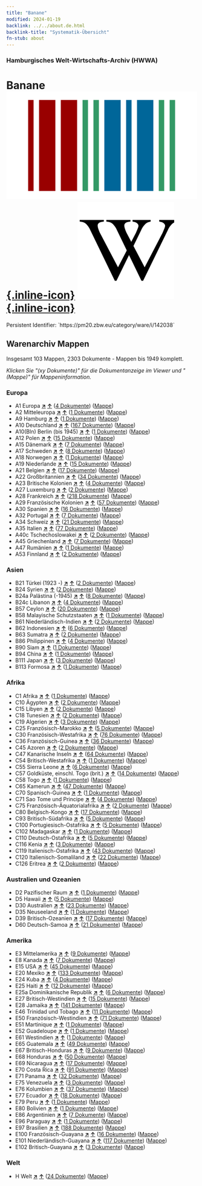 ```yaml
---
title: "Banane"
modified: 2024-01-19
backlink: ../../about.de.html
backlink-title: "Systematik-Übersicht"
fn-stub: about
---
```


### Hamburgisches Welt-Wirtschafts-Archiv (HWWA)

# Banane &#160; [![Wikidata](/images/Wikidata-logo.svg "Wikidata"){.inline-icon}](http://www.wikidata.org/entity/Q503) [![Wikipedia](/images/Wikipedia-W.svg "Wikipedia"){.inline-icon}](https://de.wikipedia.org/wiki/Obstbanane)

<div class="hint">Persistent Identifier: `https://pm20.zbw.eu/category/ware/i/142038`</div>







## Warenarchiv Mappen






Insgesamt 103 Mappen, 2303 Dokumente - Mappen bis 1949 komplett.

_Klicken Sie "(xy Dokumente)" für die Dokumentanzeige im Viewer und "(Mappe)" für Mappeninformation._




### Europa

- A1 Europa [**&nearr;**](../../../geo/i/140892/about.de.html "Europa (alle Mappen)") [**&uarr;**](../../../geo/about.de.html#A1 "Ländersystematik") (<a href="https://pm20.zbw.eu/iiifview/folder/wa/142038,140892" title="über: Banane : Europa" target="_blank">4 Dokumente</a>) ([Mappe](../../../../folder/wa/1420xx/142038/1408xx/140892/about.de.html))
- A2 Mitteleuropa [**&nearr;**](../../../geo/i/140895/about.de.html "Mitteleuropa (alle Mappen)") [**&uarr;**](../../../geo/about.de.html#A2 "Ländersystematik") (<a href="https://pm20.zbw.eu/iiifview/folder/wa/142038,140895" title="über: Banane : Mitteleuropa" target="_blank">1 Dokumente</a>) ([Mappe](../../../../folder/wa/1420xx/142038/1408xx/140895/about.de.html))
- A9 Hamburg [**&nearr;**](../../../geo/i/140905/about.de.html "Hamburg (alle Mappen)") [**&uarr;**](../../../geo/about.de.html#A9 "Ländersystematik") (<a href="https://pm20.zbw.eu/iiifview/folder/wa/142038,140905" title="über: Banane : Hamburg" target="_blank">1 Dokumente</a>) ([Mappe](../../../../folder/wa/1420xx/142038/1409xx/140905/about.de.html))
- A10 Deutschland [**&nearr;**](../../../geo/i/126128/about.de.html "Deutschland (alle Mappen)") [**&uarr;**](../../../geo/about.de.html#A10 "Ländersystematik") (<a href="https://pm20.zbw.eu/iiifview/folder/wa/142038,126128" title="über: Banane : Deutschland" target="_blank">167 Dokumente</a>) ([Mappe](../../../../folder/wa/1420xx/142038/1261xx/126128/about.de.html))
- A10(Bln) Berlin (bis 1945) [**&nearr;**](../../../geo/i/140933/about.de.html "Berlin (bis 1945) (alle Mappen)") [**&uarr;**](../../../geo/about.de.html#A10(Bln) "Ländersystematik") (<a href="https://pm20.zbw.eu/iiifview/folder/wa/142038,140933" title="über: Banane : Berlin (bis 1945)" target="_blank">1 Dokumente</a>) ([Mappe](../../../../folder/wa/1420xx/142038/1409xx/140933/about.de.html))
- A12 Polen [**&nearr;**](../../../geo/i/140962/about.de.html "Polen (alle Mappen)") [**&uarr;**](../../../geo/about.de.html#A12 "Ländersystematik") (<a href="https://pm20.zbw.eu/iiifview/folder/wa/142038,140962" title="über: Banane : Polen" target="_blank">15 Dokumente</a>) ([Mappe](../../../../folder/wa/1420xx/142038/1409xx/140962/about.de.html))
- A15 Dänemark [**&nearr;**](../../../geo/i/141739/about.de.html "Dänemark (alle Mappen)") [**&uarr;**](../../../geo/about.de.html#A15 "Ländersystematik") (<a href="https://pm20.zbw.eu/iiifview/folder/wa/142038,141739" title="über: Banane : Dänemark" target="_blank">7 Dokumente</a>) ([Mappe](../../../../folder/wa/1420xx/142038/1417xx/141739/about.de.html))
- A17 Schweden [**&nearr;**](../../../geo/i/140968/about.de.html "Schweden (alle Mappen)") [**&uarr;**](../../../geo/about.de.html#A17 "Ländersystematik") (<a href="https://pm20.zbw.eu/iiifview/folder/wa/142038,140968" title="über: Banane : Schweden" target="_blank">8 Dokumente</a>) ([Mappe](../../../../folder/wa/1420xx/142038/1409xx/140968/about.de.html))
- A18 Norwegen [**&nearr;**](../../../geo/i/140969/about.de.html "Norwegen (alle Mappen)") [**&uarr;**](../../../geo/about.de.html#A18 "Ländersystematik") (<a href="https://pm20.zbw.eu/iiifview/folder/wa/142038,140969" title="über: Banane : Norwegen" target="_blank">1 Dokumente</a>) ([Mappe](../../../../folder/wa/1420xx/142038/1409xx/140969/about.de.html))
- A19 Niederlande [**&nearr;**](../../../geo/i/140970/about.de.html "Niederlande (alle Mappen)") [**&uarr;**](../../../geo/about.de.html#A19 "Ländersystematik") (<a href="https://pm20.zbw.eu/iiifview/folder/wa/142038,140970" title="über: Banane : Niederlande" target="_blank">15 Dokumente</a>) ([Mappe](../../../../folder/wa/1420xx/142038/1409xx/140970/about.de.html))
- A21 Belgien [**&nearr;**](../../../geo/i/140972/about.de.html "Belgien (alle Mappen)") [**&uarr;**](../../../geo/about.de.html#A21 "Ländersystematik") (<a href="https://pm20.zbw.eu/iiifview/folder/wa/142038,140972" title="über: Banane : Belgien" target="_blank">17 Dokumente</a>) ([Mappe](../../../../folder/wa/1420xx/142038/1409xx/140972/about.de.html))
- A22 Großbritannien [**&nearr;**](../../../geo/i/140974/about.de.html "Großbritannien (alle Mappen)") [**&uarr;**](../../../geo/about.de.html#A22 "Ländersystematik") (<a href="https://pm20.zbw.eu/iiifview/folder/wa/142038,140974" title="über: Banane : Großbritannien" target="_blank">34 Dokumente</a>) ([Mappe](../../../../folder/wa/1420xx/142038/1409xx/140974/about.de.html))
- A23 Britische Kolonien [**&nearr;**](../../../geo/i/140978/about.de.html "Britische Kolonien (alle Mappen)") [**&uarr;**](../../../geo/about.de.html#A23 "Ländersystematik") (<a href="https://pm20.zbw.eu/iiifview/folder/wa/142038,140978" title="über: Banane : Britische Kolonien" target="_blank">4 Dokumente</a>) ([Mappe](../../../../folder/wa/1420xx/142038/1409xx/140978/about.de.html))
- A27 Luxemburg [**&nearr;**](../../../geo/i/140981/about.de.html "Luxemburg (alle Mappen)") [**&uarr;**](../../../geo/about.de.html#A27 "Ländersystematik") (<a href="https://pm20.zbw.eu/iiifview/folder/wa/142038,140981" title="über: Banane : Luxemburg" target="_blank">2 Dokumente</a>) ([Mappe](../../../../folder/wa/1420xx/142038/1409xx/140981/about.de.html))
- A28 Frankreich [**&nearr;**](../../../geo/i/140982/about.de.html "Frankreich (alle Mappen)") [**&uarr;**](../../../geo/about.de.html#A28 "Ländersystematik") (<a href="https://pm20.zbw.eu/iiifview/folder/wa/142038,140982" title="über: Banane : Frankreich" target="_blank">218 Dokumente</a>) ([Mappe](../../../../folder/wa/1420xx/142038/1409xx/140982/about.de.html))
- A29 Französische Kolonien [**&nearr;**](../../../geo/i/140983/about.de.html "Französische Kolonien (alle Mappen)") [**&uarr;**](../../../geo/about.de.html#A29 "Ländersystematik") (<a href="https://pm20.zbw.eu/iiifview/folder/wa/142038,140983" title="über: Banane : Französische Kolonien" target="_blank">57 Dokumente</a>) ([Mappe](../../../../folder/wa/1420xx/142038/1409xx/140983/about.de.html))
- A30 Spanien [**&nearr;**](../../../geo/i/140984/about.de.html "Spanien (alle Mappen)") [**&uarr;**](../../../geo/about.de.html#A30 "Ländersystematik") (<a href="https://pm20.zbw.eu/iiifview/folder/wa/142038,140984" title="über: Banane : Spanien" target="_blank">16 Dokumente</a>) ([Mappe](../../../../folder/wa/1420xx/142038/1409xx/140984/about.de.html))
- A32 Portugal [**&nearr;**](../../../geo/i/140987/about.de.html "Portugal (alle Mappen)") [**&uarr;**](../../../geo/about.de.html#A32 "Ländersystematik") (<a href="https://pm20.zbw.eu/iiifview/folder/wa/142038,140987" title="über: Banane : Portugal" target="_blank">7 Dokumente</a>) ([Mappe](../../../../folder/wa/1420xx/142038/1409xx/140987/about.de.html))
- A34 Schweiz [**&nearr;**](../../../geo/i/141007/about.de.html "Schweiz (alle Mappen)") [**&uarr;**](../../../geo/about.de.html#A34 "Ländersystematik") (<a href="https://pm20.zbw.eu/iiifview/folder/wa/142038,141007" title="über: Banane : Schweiz" target="_blank">21 Dokumente</a>) ([Mappe](../../../../folder/wa/1420xx/142038/1410xx/141007/about.de.html))
- A35 Italien [**&nearr;**](../../../geo/i/141008/about.de.html "Italien (alle Mappen)") [**&uarr;**](../../../geo/about.de.html#A35 "Ländersystematik") (<a href="https://pm20.zbw.eu/iiifview/folder/wa/142038,141008" title="über: Banane : Italien" target="_blank">77 Dokumente</a>) ([Mappe](../../../../folder/wa/1420xx/142038/1410xx/141008/about.de.html))
- A40c Tschechoslowakei [**&nearr;**](../../../geo/i/141022/about.de.html "Tschechoslowakei (alle Mappen)") [**&uarr;**](../../../geo/about.de.html#A40c "Ländersystematik") (<a href="https://pm20.zbw.eu/iiifview/folder/wa/142038,141022" title="über: Banane : Tschechoslowakei" target="_blank">2 Dokumente</a>) ([Mappe](../../../../folder/wa/1420xx/142038/1410xx/141022/about.de.html))
- A45 Griechenland [**&nearr;**](../../../geo/i/141037/about.de.html "Griechenland (alle Mappen)") [**&uarr;**](../../../geo/about.de.html#A45 "Ländersystematik") (<a href="https://pm20.zbw.eu/iiifview/folder/wa/142038,141037" title="über: Banane : Griechenland" target="_blank">7 Dokumente</a>) ([Mappe](../../../../folder/wa/1420xx/142038/1410xx/141037/about.de.html))
- A47 Rumänien [**&nearr;**](../../../geo/i/141040/about.de.html "Rumänien (alle Mappen)") [**&uarr;**](../../../geo/about.de.html#A47 "Ländersystematik") (<a href="https://pm20.zbw.eu/iiifview/folder/wa/142038,141040" title="über: Banane : Rumänien" target="_blank">1 Dokumente</a>) ([Mappe](../../../../folder/wa/1420xx/142038/1410xx/141040/about.de.html))
- A53 Finnland [**&nearr;**](../../../geo/i/141046/about.de.html "Finnland (alle Mappen)") [**&uarr;**](../../../geo/about.de.html#A53 "Ländersystematik") (<a href="https://pm20.zbw.eu/iiifview/folder/wa/142038,141046" title="über: Banane : Finnland" target="_blank">2 Dokumente</a>) ([Mappe](../../../../folder/wa/1420xx/142038/1410xx/141046/about.de.html))

### Asien

- B21 Türkei (1923 -) [**&nearr;**](../../../geo/i/141111/about.de.html "Türkei (1923 -) (alle Mappen)") [**&uarr;**](../../../geo/about.de.html#B21 "Ländersystematik") (<a href="https://pm20.zbw.eu/iiifview/folder/wa/142038,141111" title="über: Banane : Türkei (1923 -)" target="_blank">2 Dokumente</a>) ([Mappe](../../../../folder/wa/1420xx/142038/1411xx/141111/about.de.html))
- B24 Syrien [**&nearr;**](../../../geo/i/141114/about.de.html "Syrien (alle Mappen)") [**&uarr;**](../../../geo/about.de.html#B24 "Ländersystematik") (<a href="https://pm20.zbw.eu/iiifview/folder/wa/142038,141114" title="über: Banane : Syrien" target="_blank">2 Dokumente</a>) ([Mappe](../../../../folder/wa/1420xx/142038/1411xx/141114/about.de.html))
- B24a Palästina (-1945) [**&nearr;**](../../../geo/i/141115/about.de.html "Palästina (-1945) (alle Mappen)") [**&uarr;**](../../../geo/about.de.html#B24a "Ländersystematik") (<a href="https://pm20.zbw.eu/iiifview/folder/wa/142038,141115" title="über: Banane : Palästina (-1945)" target="_blank">8 Dokumente</a>) ([Mappe](../../../../folder/wa/1420xx/142038/1411xx/141115/about.de.html))
- B24c Libanon [**&nearr;**](../../../geo/i/141117/about.de.html "Libanon (alle Mappen)") [**&uarr;**](../../../geo/about.de.html#B24c "Ländersystematik") (<a href="https://pm20.zbw.eu/iiifview/folder/wa/142038,141117" title="über: Banane : Libanon" target="_blank">4 Dokumente</a>) ([Mappe](../../../../folder/wa/1420xx/142038/1411xx/141117/about.de.html))
- B57 Ceylon [**&nearr;**](../../../geo/i/141204/about.de.html "Ceylon (alle Mappen)") [**&uarr;**](../../../geo/about.de.html#B57 "Ländersystematik") (<a href="https://pm20.zbw.eu/iiifview/folder/wa/142038,141204" title="über: Banane : Ceylon" target="_blank">20 Dokumente</a>) ([Mappe](../../../../folder/wa/1420xx/142038/1412xx/141204/about.de.html))
- B58 Malayische Schutzstaaten [**&nearr;**](../../../geo/i/141206/about.de.html "Malayische Schutzstaaten (alle Mappen)") [**&uarr;**](../../../geo/about.de.html#B58 "Ländersystematik") (<a href="https://pm20.zbw.eu/iiifview/folder/wa/142038,141206" title="über: Banane : Malayische Schutzstaaten" target="_blank">1 Dokumente</a>) ([Mappe](../../../../folder/wa/1420xx/142038/1412xx/141206/about.de.html))
- B61 Niederländisch-Indien [**&nearr;**](../../../geo/i/141215/about.de.html "Niederländisch-Indien (alle Mappen)") [**&uarr;**](../../../geo/about.de.html#B61 "Ländersystematik") (<a href="https://pm20.zbw.eu/iiifview/folder/wa/142038,141215" title="über: Banane : Niederländisch-Indien" target="_blank">2 Dokumente</a>) ([Mappe](../../../../folder/wa/1420xx/142038/1412xx/141215/about.de.html))
- B62 Indonesien [**&nearr;**](../../../geo/i/141218/about.de.html "Indonesien (alle Mappen)") [**&uarr;**](../../../geo/about.de.html#B62 "Ländersystematik") (<a href="https://pm20.zbw.eu/iiifview/folder/wa/142038,141218" title="über: Banane : Indonesien" target="_blank">6 Dokumente</a>) ([Mappe](../../../../folder/wa/1420xx/142038/1412xx/141218/about.de.html))
- B63 Sumatra [**&nearr;**](../../../geo/i/141219/about.de.html "Sumatra (alle Mappen)") [**&uarr;**](../../../geo/about.de.html#B63 "Ländersystematik") (<a href="https://pm20.zbw.eu/iiifview/folder/wa/142038,141219" title="über: Banane : Sumatra" target="_blank">2 Dokumente</a>) ([Mappe](../../../../folder/wa/1420xx/142038/1412xx/141219/about.de.html))
- B86 Philippinen [**&nearr;**](../../../geo/i/141240/about.de.html "Philippinen (alle Mappen)") [**&uarr;**](../../../geo/about.de.html#B86 "Ländersystematik") (<a href="https://pm20.zbw.eu/iiifview/folder/wa/142038,141240" title="über: Banane : Philippinen" target="_blank">4 Dokumente</a>) ([Mappe](../../../../folder/wa/1420xx/142038/1412xx/141240/about.de.html))
- B90 Siam [**&nearr;**](../../../geo/i/141242/about.de.html "Siam (alle Mappen)") [**&uarr;**](../../../geo/about.de.html#B90 "Ländersystematik") (<a href="https://pm20.zbw.eu/iiifview/folder/wa/142038,141242" title="über: Banane : Siam" target="_blank">1 Dokumente</a>) ([Mappe](../../../../folder/wa/1420xx/142038/1412xx/141242/about.de.html))
- B94 China [**&nearr;**](../../../geo/i/141253/about.de.html "China (alle Mappen)") [**&uarr;**](../../../geo/about.de.html#B94 "Ländersystematik") (<a href="https://pm20.zbw.eu/iiifview/folder/wa/142038,141253" title="über: Banane : China" target="_blank">1 Dokumente</a>) ([Mappe](../../../../folder/wa/1420xx/142038/1412xx/141253/about.de.html))
- B111 Japan [**&nearr;**](../../../geo/i/141272/about.de.html "Japan (alle Mappen)") [**&uarr;**](../../../geo/about.de.html#B111 "Ländersystematik") (<a href="https://pm20.zbw.eu/iiifview/folder/wa/142038,141272" title="über: Banane : Japan" target="_blank">3 Dokumente</a>) ([Mappe](../../../../folder/wa/1420xx/142038/1412xx/141272/about.de.html))
- B113 Formosa [**&nearr;**](../../../geo/i/141274/about.de.html "Formosa (alle Mappen)") [**&uarr;**](../../../geo/about.de.html#B113 "Ländersystematik") (<a href="https://pm20.zbw.eu/iiifview/folder/wa/142038,141274" title="über: Banane : Formosa" target="_blank">1 Dokumente</a>) ([Mappe](../../../../folder/wa/1420xx/142038/1412xx/141274/about.de.html))

### Afrika

- C1 Afrika [**&nearr;**](../../../geo/i/141309/about.de.html "Afrika (alle Mappen)") [**&uarr;**](../../../geo/about.de.html#C1 "Ländersystematik") (<a href="https://pm20.zbw.eu/iiifview/folder/wa/142038,141309" title="über: Banane : Afrika" target="_blank">1 Dokumente</a>) ([Mappe](../../../../folder/wa/1420xx/142038/1413xx/141309/about.de.html))
- C10 Ägypten [**&nearr;**](../../../geo/i/141336/about.de.html "Ägypten (alle Mappen)") [**&uarr;**](../../../geo/about.de.html#C10 "Ländersystematik") (<a href="https://pm20.zbw.eu/iiifview/folder/wa/142038,141336" title="über: Banane : Ägypten" target="_blank">2 Dokumente</a>) ([Mappe](../../../../folder/wa/1420xx/142038/1413xx/141336/about.de.html))
- C15 Libyen [**&nearr;**](../../../geo/i/141339/about.de.html "Libyen (alle Mappen)") [**&uarr;**](../../../geo/about.de.html#C15 "Ländersystematik") (<a href="https://pm20.zbw.eu/iiifview/folder/wa/142038,141339" title="über: Banane : Libyen" target="_blank">2 Dokumente</a>) ([Mappe](../../../../folder/wa/1420xx/142038/1413xx/141339/about.de.html))
- C18 Tunesien [**&nearr;**](../../../geo/i/141353/about.de.html "Tunesien (alle Mappen)") [**&uarr;**](../../../geo/about.de.html#C18 "Ländersystematik") (<a href="https://pm20.zbw.eu/iiifview/folder/wa/142038,141353" title="über: Banane : Tunesien" target="_blank">2 Dokumente</a>) ([Mappe](../../../../folder/wa/1420xx/142038/1413xx/141353/about.de.html))
- C19 Algerien [**&nearr;**](../../../geo/i/141354/about.de.html "Algerien (alle Mappen)") [**&uarr;**](../../../geo/about.de.html#C19 "Ländersystematik") (<a href="https://pm20.zbw.eu/iiifview/folder/wa/142038,141354" title="über: Banane : Algerien" target="_blank">3 Dokumente</a>) ([Mappe](../../../../folder/wa/1420xx/142038/1413xx/141354/about.de.html))
- C25 Französisch-Marokko [**&nearr;**](../../../geo/i/141358/about.de.html "Französisch-Marokko (alle Mappen)") [**&uarr;**](../../../geo/about.de.html#C25 "Ländersystematik") (<a href="https://pm20.zbw.eu/iiifview/folder/wa/142038,141358" title="über: Banane : Französisch-Marokko" target="_blank">5 Dokumente</a>) ([Mappe](../../../../folder/wa/1420xx/142038/1413xx/141358/about.de.html))
- C30 Französisch-Westafrika [**&nearr;**](../../../geo/i/141361/about.de.html "Französisch-Westafrika (alle Mappen)") [**&uarr;**](../../../geo/about.de.html#C30 "Ländersystematik") (<a href="https://pm20.zbw.eu/iiifview/folder/wa/142038,141361" title="über: Banane : Französisch-Westafrika" target="_blank">76 Dokumente</a>) ([Mappe](../../../../folder/wa/1420xx/142038/1413xx/141361/about.de.html))
- C36 Französisch-Guinea [**&nearr;**](../../../geo/i/141375/about.de.html "Französisch-Guinea (alle Mappen)") [**&uarr;**](../../../geo/about.de.html#C36 "Ländersystematik") (<a href="https://pm20.zbw.eu/iiifview/folder/wa/142038,141375" title="über: Banane : Französisch-Guinea" target="_blank">36 Dokumente</a>) ([Mappe](../../../../folder/wa/1420xx/142038/1413xx/141375/about.de.html))
- C45 Azoren [**&nearr;**](../../../geo/i/141392/about.de.html "Azoren (alle Mappen)") [**&uarr;**](../../../geo/about.de.html#C45 "Ländersystematik") (<a href="https://pm20.zbw.eu/iiifview/folder/wa/142038,141392" title="über: Banane : Azoren" target="_blank">2 Dokumente</a>) ([Mappe](../../../../folder/wa/1420xx/142038/1413xx/141392/about.de.html))
- C47 Kanarische Inseln [**&nearr;**](../../../geo/i/141395/about.de.html "Kanarische Inseln (alle Mappen)") [**&uarr;**](../../../geo/about.de.html#C47 "Ländersystematik") (<a href="https://pm20.zbw.eu/iiifview/folder/wa/142038,141395" title="über: Banane : Kanarische Inseln" target="_blank">64 Dokumente</a>) ([Mappe](../../../../folder/wa/1420xx/142038/1413xx/141395/about.de.html))
- C54 Britisch-Westafrika [**&nearr;**](../../../geo/i/141402/about.de.html "Britisch-Westafrika (alle Mappen)") [**&uarr;**](../../../geo/about.de.html#C54 "Ländersystematik") (<a href="https://pm20.zbw.eu/iiifview/folder/wa/142038,141402" title="über: Banane : Britisch-Westafrika" target="_blank">1 Dokumente</a>) ([Mappe](../../../../folder/wa/1420xx/142038/1414xx/141402/about.de.html))
- C55 Sierra Leone [**&nearr;**](../../../geo/i/141404/about.de.html "Sierra Leone (alle Mappen)") [**&uarr;**](../../../geo/about.de.html#C55 "Ländersystematik") (<a href="https://pm20.zbw.eu/iiifview/folder/wa/142038,141404" title="über: Banane : Sierra Leone" target="_blank">6 Dokumente</a>) ([Mappe](../../../../folder/wa/1420xx/142038/1414xx/141404/about.de.html))
- C57 Goldküste, einschl. Togo (brit.) [**&nearr;**](../../../geo/i/141406/about.de.html "Goldküste, einschl. Togo (brit.) (alle Mappen)") [**&uarr;**](../../../geo/about.de.html#C57 "Ländersystematik") (<a href="https://pm20.zbw.eu/iiifview/folder/wa/142038,141406" title="über: Banane : Goldküste, einschl. Togo (brit.)" target="_blank">14 Dokumente</a>) ([Mappe](../../../../folder/wa/1420xx/142038/1414xx/141406/about.de.html))
- C58 Togo [**&nearr;**](../../../geo/i/141408/about.de.html "Togo (alle Mappen)") [**&uarr;**](../../../geo/about.de.html#C58 "Ländersystematik") (<a href="https://pm20.zbw.eu/iiifview/folder/wa/142038,141408" title="über: Banane : Togo" target="_blank">1 Dokumente</a>) ([Mappe](../../../../folder/wa/1420xx/142038/1414xx/141408/about.de.html))
- C65 Kamerun [**&nearr;**](../../../geo/i/141410/about.de.html "Kamerun (alle Mappen)") [**&uarr;**](../../../geo/about.de.html#C65 "Ländersystematik") (<a href="https://pm20.zbw.eu/iiifview/folder/wa/142038,141410" title="über: Banane : Kamerun" target="_blank">47 Dokumente</a>) ([Mappe](../../../../folder/wa/1420xx/142038/1414xx/141410/about.de.html))
- C70 Spanisch-Guinea [**&nearr;**](../../../geo/i/141412/about.de.html "Spanisch-Guinea (alle Mappen)") [**&uarr;**](../../../geo/about.de.html#C70 "Ländersystematik") (<a href="https://pm20.zbw.eu/iiifview/folder/wa/142038,141412" title="über: Banane : Spanisch-Guinea" target="_blank">1 Dokumente</a>) ([Mappe](../../../../folder/wa/1420xx/142038/1414xx/141412/about.de.html))
- C71 Sao Tome und Principe [**&nearr;**](../../../geo/i/141413/about.de.html "Sao Tome und Principe (alle Mappen)") [**&uarr;**](../../../geo/about.de.html#C71 "Ländersystematik") (<a href="https://pm20.zbw.eu/iiifview/folder/wa/142038,141413" title="über: Banane : Sao Tome und Principe" target="_blank">4 Dokumente</a>) ([Mappe](../../../../folder/wa/1420xx/142038/1414xx/141413/about.de.html))
- C75 Französisch-Äquatorialafrika [**&nearr;**](../../../geo/i/141415/about.de.html "Französisch-Äquatorialafrika (alle Mappen)") [**&uarr;**](../../../geo/about.de.html#C75 "Ländersystematik") (<a href="https://pm20.zbw.eu/iiifview/folder/wa/142038,141415" title="über: Banane : Französisch-Äquatorialafrika" target="_blank">2 Dokumente</a>) ([Mappe](../../../../folder/wa/1420xx/142038/1414xx/141415/about.de.html))
- C80 Belgisch-Kongo [**&nearr;**](../../../geo/i/141444/about.de.html "Belgisch-Kongo (alle Mappen)") [**&uarr;**](../../../geo/about.de.html#C80 "Ländersystematik") (<a href="https://pm20.zbw.eu/iiifview/folder/wa/142038,141444" title="über: Banane : Belgisch-Kongo" target="_blank">17 Dokumente</a>) ([Mappe](../../../../folder/wa/1420xx/142038/1414xx/141444/about.de.html))
- C93 Britisch-Südafrika [**&nearr;**](../../../geo/i/141454/about.de.html "Britisch-Südafrika (alle Mappen)") [**&uarr;**](../../../geo/about.de.html#C93 "Ländersystematik") (<a href="https://pm20.zbw.eu/iiifview/folder/wa/142038,141454" title="über: Banane : Britisch-Südafrika" target="_blank">5 Dokumente</a>) ([Mappe](../../../../folder/wa/1420xx/142038/1414xx/141454/about.de.html))
- C100 Portugiesisch-Ostafrika [**&nearr;**](../../../geo/i/141463/about.de.html "Portugiesisch-Ostafrika (alle Mappen)") [**&uarr;**](../../../geo/about.de.html#C100 "Ländersystematik") (<a href="https://pm20.zbw.eu/iiifview/folder/wa/142038,141463" title="über: Banane : Portugiesisch-Ostafrika" target="_blank">5 Dokumente</a>) ([Mappe](../../../../folder/wa/1420xx/142038/1414xx/141463/about.de.html))
- C102 Madagaskar [**&nearr;**](../../../geo/i/141464/about.de.html "Madagaskar (alle Mappen)") [**&uarr;**](../../../geo/about.de.html#C102 "Ländersystematik") (<a href="https://pm20.zbw.eu/iiifview/folder/wa/142038,141464" title="über: Banane : Madagaskar" target="_blank">1 Dokumente</a>) ([Mappe](../../../../folder/wa/1420xx/142038/1414xx/141464/about.de.html))
- C110 Deutsch-Ostafrika [**&nearr;**](../../../geo/i/141471/about.de.html "Deutsch-Ostafrika (alle Mappen)") [**&uarr;**](../../../geo/about.de.html#C110 "Ländersystematik") (<a href="https://pm20.zbw.eu/iiifview/folder/wa/142038,141471" title="über: Banane : Deutsch-Ostafrika" target="_blank">5 Dokumente</a>) ([Mappe](../../../../folder/wa/1420xx/142038/1414xx/141471/about.de.html))
- C116 Kenia [**&nearr;**](../../../geo/i/141475/about.de.html "Kenia (alle Mappen)") [**&uarr;**](../../../geo/about.de.html#C116 "Ländersystematik") (<a href="https://pm20.zbw.eu/iiifview/folder/wa/142038,141475" title="über: Banane : Kenia" target="_blank">3 Dokumente</a>) ([Mappe](../../../../folder/wa/1420xx/142038/1414xx/141475/about.de.html))
- C119 Italienisch-Ostafrika [**&nearr;**](../../../geo/i/141477/about.de.html "Italienisch-Ostafrika (alle Mappen)") [**&uarr;**](../../../geo/about.de.html#C119 "Ländersystematik") (<a href="https://pm20.zbw.eu/iiifview/folder/wa/142038,141477" title="über: Banane : Italienisch-Ostafrika" target="_blank">43 Dokumente</a>) ([Mappe](../../../../folder/wa/1420xx/142038/1414xx/141477/about.de.html))
- C120 Italienisch-Somaliland [**&nearr;**](../../../geo/i/141478/about.de.html "Italienisch-Somaliland (alle Mappen)") [**&uarr;**](../../../geo/about.de.html#C120 "Ländersystematik") (<a href="https://pm20.zbw.eu/iiifview/folder/wa/142038,141478" title="über: Banane : Italienisch-Somaliland" target="_blank">22 Dokumente</a>) ([Mappe](../../../../folder/wa/1420xx/142038/1414xx/141478/about.de.html))
- C126 Eritrea [**&nearr;**](../../../geo/i/141483/about.de.html "Eritrea (alle Mappen)") [**&uarr;**](../../../geo/about.de.html#C126 "Ländersystematik") (<a href="https://pm20.zbw.eu/iiifview/folder/wa/142038,141483" title="über: Banane : Eritrea" target="_blank">2 Dokumente</a>) ([Mappe](../../../../folder/wa/1420xx/142038/1414xx/141483/about.de.html))

### Australien und Ozeanien

- D2 Pazifischer Raum [**&nearr;**](../../../geo/i/141593/about.de.html "Pazifischer Raum (alle Mappen)") [**&uarr;**](../../../geo/about.de.html#D2 "Ländersystematik") (<a href="https://pm20.zbw.eu/iiifview/folder/wa/142038,141593" title="über: Banane : Pazifischer Raum" target="_blank">1 Dokumente</a>) ([Mappe](../../../../folder/wa/1420xx/142038/1415xx/141593/about.de.html))
- D5 Hawaii [**&nearr;**](../../../geo/i/141595/about.de.html "Hawaii (alle Mappen)") [**&uarr;**](../../../geo/about.de.html#D5 "Ländersystematik") (<a href="https://pm20.zbw.eu/iiifview/folder/wa/142038,141595" title="über: Banane : Hawaii" target="_blank">5 Dokumente</a>) ([Mappe](../../../../folder/wa/1420xx/142038/1415xx/141595/about.de.html))
- D30 Australien [**&nearr;**](../../../geo/i/141621/about.de.html "Australien (alle Mappen)") [**&uarr;**](../../../geo/about.de.html#D30 "Ländersystematik") (<a href="https://pm20.zbw.eu/iiifview/folder/wa/142038,141621" title="über: Banane : Australien" target="_blank">23 Dokumente</a>) ([Mappe](../../../../folder/wa/1420xx/142038/1416xx/141621/about.de.html))
- D35 Neuseeland [**&nearr;**](../../../geo/i/141623/about.de.html "Neuseeland (alle Mappen)") [**&uarr;**](../../../geo/about.de.html#D35 "Ländersystematik") (<a href="https://pm20.zbw.eu/iiifview/folder/wa/142038,141623" title="über: Banane : Neuseeland" target="_blank">1 Dokumente</a>) ([Mappe](../../../../folder/wa/1420xx/142038/1416xx/141623/about.de.html))
- D39 Britisch-Ozeanien [**&nearr;**](../../../geo/i/141625/about.de.html "Britisch-Ozeanien (alle Mappen)") [**&uarr;**](../../../geo/about.de.html#D39 "Ländersystematik") (<a href="https://pm20.zbw.eu/iiifview/folder/wa/142038,141625" title="über: Banane : Britisch-Ozeanien" target="_blank">17 Dokumente</a>) ([Mappe](../../../../folder/wa/1420xx/142038/1416xx/141625/about.de.html))
- D60 Deutsch-Samoa [**&nearr;**](../../../geo/i/141634/about.de.html "Deutsch-Samoa (alle Mappen)") [**&uarr;**](../../../geo/about.de.html#D60 "Ländersystematik") (<a href="https://pm20.zbw.eu/iiifview/folder/wa/142038,141634" title="über: Banane : Deutsch-Samoa" target="_blank">21 Dokumente</a>) ([Mappe](../../../../folder/wa/1420xx/142038/1416xx/141634/about.de.html))

### Amerika

- E3 Mittelamerika [**&nearr;**](../../../geo/i/141638/about.de.html "Mittelamerika (alle Mappen)") [**&uarr;**](../../../geo/about.de.html#E3 "Ländersystematik") (<a href="https://pm20.zbw.eu/iiifview/folder/wa/142038,141638" title="über: Banane : Mittelamerika" target="_blank">9 Dokumente</a>) ([Mappe](../../../../folder/wa/1420xx/142038/1416xx/141638/about.de.html))
- E8 Kanada [**&nearr;**](../../../geo/i/141644/about.de.html "Kanada (alle Mappen)") [**&uarr;**](../../../geo/about.de.html#E8 "Ländersystematik") (<a href="https://pm20.zbw.eu/iiifview/folder/wa/142038,141644" title="über: Banane : Kanada" target="_blank">7 Dokumente</a>) ([Mappe](../../../../folder/wa/1420xx/142038/1416xx/141644/about.de.html))
- E15 USA [**&nearr;**](../../../geo/i/141653/about.de.html "USA (alle Mappen)") [**&uarr;**](../../../geo/about.de.html#E15 "Ländersystematik") (<a href="https://pm20.zbw.eu/iiifview/folder/wa/142038,141653" title="über: Banane : USA" target="_blank">45 Dokumente</a>) ([Mappe](../../../../folder/wa/1420xx/142038/1416xx/141653/about.de.html))
- E20 Mexiko [**&nearr;**](../../../geo/i/141657/about.de.html "Mexiko (alle Mappen)") [**&uarr;**](../../../geo/about.de.html#E20 "Ländersystematik") (<a href="https://pm20.zbw.eu/iiifview/folder/wa/142038,141657" title="über: Banane : Mexiko" target="_blank">133 Dokumente</a>) ([Mappe](../../../../folder/wa/1420xx/142038/1416xx/141657/about.de.html))
- E24 Kuba [**&nearr;**](../../../geo/i/141659/about.de.html "Kuba (alle Mappen)") [**&uarr;**](../../../geo/about.de.html#E24 "Ländersystematik") (<a href="https://pm20.zbw.eu/iiifview/folder/wa/142038,141659" title="über: Banane : Kuba" target="_blank">4 Dokumente</a>) ([Mappe](../../../../folder/wa/1420xx/142038/1416xx/141659/about.de.html))
- E25 Haiti [**&nearr;**](../../../geo/i/141660/about.de.html "Haiti (alle Mappen)") [**&uarr;**](../../../geo/about.de.html#E25 "Ländersystematik") (<a href="https://pm20.zbw.eu/iiifview/folder/wa/142038,141660" title="über: Banane : Haiti" target="_blank">12 Dokumente</a>) ([Mappe](../../../../folder/wa/1420xx/142038/1416xx/141660/about.de.html))
- E25a Dominikanische Republik [**&nearr;**](../../../geo/i/141661/about.de.html "Dominikanische Republik (alle Mappen)") [**&uarr;**](../../../geo/about.de.html#E25a "Ländersystematik") (<a href="https://pm20.zbw.eu/iiifview/folder/wa/142038,141661" title="über: Banane : Dominikanische Republik" target="_blank">6 Dokumente</a>) ([Mappe](../../../../folder/wa/1420xx/142038/1416xx/141661/about.de.html))
- E27 Britisch-Westindien [**&nearr;**](../../../geo/i/141663/about.de.html "Britisch-Westindien (alle Mappen)") [**&uarr;**](../../../geo/about.de.html#E27 "Ländersystematik") (<a href="https://pm20.zbw.eu/iiifview/folder/wa/142038,141663" title="über: Banane : Britisch-Westindien" target="_blank">15 Dokumente</a>) ([Mappe](../../../../folder/wa/1420xx/142038/1416xx/141663/about.de.html))
- E28 Jamaika [**&nearr;**](../../../geo/i/141664/about.de.html "Jamaika (alle Mappen)") [**&uarr;**](../../../geo/about.de.html#E28 "Ländersystematik") (<a href="https://pm20.zbw.eu/iiifview/folder/wa/142038,141664" title="über: Banane : Jamaika" target="_blank">141 Dokumente</a>) ([Mappe](../../../../folder/wa/1420xx/142038/1416xx/141664/about.de.html))
- E46 Trinidad und Tobago [**&nearr;**](../../../geo/i/141667/about.de.html "Trinidad und Tobago (alle Mappen)") [**&uarr;**](../../../geo/about.de.html#E46 "Ländersystematik") (<a href="https://pm20.zbw.eu/iiifview/folder/wa/142038,141667" title="über: Banane : Trinidad und Tobago" target="_blank">11 Dokumente</a>) ([Mappe](../../../../folder/wa/1420xx/142038/1416xx/141667/about.de.html))
- E50 Französisch-Westindien [**&nearr;**](../../../geo/i/141671/about.de.html "Französisch-Westindien (alle Mappen)") [**&uarr;**](../../../geo/about.de.html#E50 "Ländersystematik") (<a href="https://pm20.zbw.eu/iiifview/folder/wa/142038,141671" title="über: Banane : Französisch-Westindien" target="_blank">71 Dokumente</a>) ([Mappe](../../../../folder/wa/1420xx/142038/1416xx/141671/about.de.html))
- E51 Martinique [**&nearr;**](../../../geo/i/141672/about.de.html "Martinique (alle Mappen)") [**&uarr;**](../../../geo/about.de.html#E51 "Ländersystematik") (<a href="https://pm20.zbw.eu/iiifview/folder/wa/142038,141672" title="über: Banane : Martinique" target="_blank">1 Dokumente</a>) ([Mappe](../../../../folder/wa/1420xx/142038/1416xx/141672/about.de.html))
- E52 Guadeloupe [**&nearr;**](../../../geo/i/141673/about.de.html "Guadeloupe (alle Mappen)") [**&uarr;**](../../../geo/about.de.html#E52 "Ländersystematik") (<a href="https://pm20.zbw.eu/iiifview/folder/wa/142038,141673" title="über: Banane : Guadeloupe" target="_blank">1 Dokumente</a>) ([Mappe](../../../../folder/wa/1420xx/142038/1416xx/141673/about.de.html))
- E61 Westindien [**&nearr;**](../../../geo/i/141677/about.de.html "Westindien (alle Mappen)") [**&uarr;**](../../../geo/about.de.html#E61 "Ländersystematik") (<a href="https://pm20.zbw.eu/iiifview/folder/wa/142038,141677" title="über: Banane : Westindien" target="_blank">1 Dokumente</a>) ([Mappe](../../../../folder/wa/1420xx/142038/1416xx/141677/about.de.html))
- E65 Guatemala [**&nearr;**](../../../geo/i/141678/about.de.html "Guatemala (alle Mappen)") [**&uarr;**](../../../geo/about.de.html#E65 "Ländersystematik") (<a href="https://pm20.zbw.eu/iiifview/folder/wa/142038,141678" title="über: Banane : Guatemala" target="_blank">49 Dokumente</a>) ([Mappe](../../../../folder/wa/1420xx/142038/1416xx/141678/about.de.html))
- E67 Britisch-Honduras [**&nearr;**](../../../geo/i/141680/about.de.html "Britisch-Honduras (alle Mappen)") [**&uarr;**](../../../geo/about.de.html#E67 "Ländersystematik") (<a href="https://pm20.zbw.eu/iiifview/folder/wa/142038,141680" title="über: Banane : Britisch-Honduras" target="_blank">9 Dokumente</a>) ([Mappe](../../../../folder/wa/1420xx/142038/1416xx/141680/about.de.html))
- E68 Honduras [**&nearr;**](../../../geo/i/141681/about.de.html "Honduras (alle Mappen)") [**&uarr;**](../../../geo/about.de.html#E68 "Ländersystematik") (<a href="https://pm20.zbw.eu/iiifview/folder/wa/142038,141681" title="über: Banane : Honduras" target="_blank">50 Dokumente</a>) ([Mappe](../../../../folder/wa/1420xx/142038/1416xx/141681/about.de.html))
- E69 Nicaragua [**&nearr;**](../../../geo/i/141682/about.de.html "Nicaragua (alle Mappen)") [**&uarr;**](../../../geo/about.de.html#E69 "Ländersystematik") (<a href="https://pm20.zbw.eu/iiifview/folder/wa/142038,141682" title="über: Banane : Nicaragua" target="_blank">17 Dokumente</a>) ([Mappe](../../../../folder/wa/1420xx/142038/1416xx/141682/about.de.html))
- E70 Costa Rica [**&nearr;**](../../../geo/i/141683/about.de.html "Costa Rica (alle Mappen)") [**&uarr;**](../../../geo/about.de.html#E70 "Ländersystematik") (<a href="https://pm20.zbw.eu/iiifview/folder/wa/142038,141683" title="über: Banane : Costa Rica" target="_blank">91 Dokumente</a>) ([Mappe](../../../../folder/wa/1420xx/142038/1416xx/141683/about.de.html))
- E71 Panama [**&nearr;**](../../../geo/i/141684/about.de.html "Panama (alle Mappen)") [**&uarr;**](../../../geo/about.de.html#E71 "Ländersystematik") (<a href="https://pm20.zbw.eu/iiifview/folder/wa/142038,141684" title="über: Banane : Panama" target="_blank">32 Dokumente</a>) ([Mappe](../../../../folder/wa/1420xx/142038/1416xx/141684/about.de.html))
- E75 Venezuela [**&nearr;**](../../../geo/i/141686/about.de.html "Venezuela (alle Mappen)") [**&uarr;**](../../../geo/about.de.html#E75 "Ländersystematik") (<a href="https://pm20.zbw.eu/iiifview/folder/wa/142038,141686" title="über: Banane : Venezuela" target="_blank">3 Dokumente</a>) ([Mappe](../../../../folder/wa/1420xx/142038/1416xx/141686/about.de.html))
- E76 Kolumbien [**&nearr;**](../../../geo/i/141687/about.de.html "Kolumbien (alle Mappen)") [**&uarr;**](../../../geo/about.de.html#E76 "Ländersystematik") (<a href="https://pm20.zbw.eu/iiifview/folder/wa/142038,141687" title="über: Banane : Kolumbien" target="_blank">37 Dokumente</a>) ([Mappe](../../../../folder/wa/1420xx/142038/1416xx/141687/about.de.html))
- E77 Ecuador [**&nearr;**](../../../geo/i/141688/about.de.html "Ecuador (alle Mappen)") [**&uarr;**](../../../geo/about.de.html#E77 "Ländersystematik") (<a href="https://pm20.zbw.eu/iiifview/folder/wa/142038,141688" title="über: Banane : Ecuador" target="_blank">18 Dokumente</a>) ([Mappe](../../../../folder/wa/1420xx/142038/1416xx/141688/about.de.html))
- E79 Peru [**&nearr;**](../../../geo/i/141689/about.de.html "Peru (alle Mappen)") [**&uarr;**](../../../geo/about.de.html#E79 "Ländersystematik") (<a href="https://pm20.zbw.eu/iiifview/folder/wa/142038,141689" title="über: Banane : Peru" target="_blank">1 Dokumente</a>) ([Mappe](../../../../folder/wa/1420xx/142038/1416xx/141689/about.de.html))
- E80 Bolivien [**&nearr;**](../../../geo/i/141690/about.de.html "Bolivien (alle Mappen)") [**&uarr;**](../../../geo/about.de.html#E80 "Ländersystematik") (<a href="https://pm20.zbw.eu/iiifview/folder/wa/142038,141690" title="über: Banane : Bolivien" target="_blank">1 Dokumente</a>) ([Mappe](../../../../folder/wa/1420xx/142038/1416xx/141690/about.de.html))
- E86 Argentinien [**&nearr;**](../../../geo/i/141692/about.de.html "Argentinien (alle Mappen)") [**&uarr;**](../../../geo/about.de.html#E86 "Ländersystematik") (<a href="https://pm20.zbw.eu/iiifview/folder/wa/142038,141692" title="über: Banane : Argentinien" target="_blank">7 Dokumente</a>) ([Mappe](../../../../folder/wa/1420xx/142038/1416xx/141692/about.de.html))
- E96 Paraguay [**&nearr;**](../../../geo/i/141696/about.de.html "Paraguay (alle Mappen)") [**&uarr;**](../../../geo/about.de.html#E96 "Ländersystematik") (<a href="https://pm20.zbw.eu/iiifview/folder/wa/142038,141696" title="über: Banane : Paraguay" target="_blank">1 Dokumente</a>) ([Mappe](../../../../folder/wa/1420xx/142038/1416xx/141696/about.de.html))
- E97 Brasilien [**&nearr;**](../../../geo/i/141697/about.de.html "Brasilien (alle Mappen)") [**&uarr;**](../../../geo/about.de.html#E97 "Ländersystematik") (<a href="https://pm20.zbw.eu/iiifview/folder/wa/142038,141697" title="über: Banane : Brasilien" target="_blank">188 Dokumente</a>) ([Mappe](../../../../folder/wa/1420xx/142038/1416xx/141697/about.de.html))
- E100 Französisch-Guayana [**&nearr;**](../../../geo/i/141698/about.de.html "Französisch-Guayana (alle Mappen)") [**&uarr;**](../../../geo/about.de.html#E100 "Ländersystematik") (<a href="https://pm20.zbw.eu/iiifview/folder/wa/142038,141698" title="über: Banane : Französisch-Guayana" target="_blank">16 Dokumente</a>) ([Mappe](../../../../folder/wa/1420xx/142038/1416xx/141698/about.de.html))
- E101 Niederländisch-Guayana [**&nearr;**](../../../geo/i/141699/about.de.html "Niederländisch-Guayana (alle Mappen)") [**&uarr;**](../../../geo/about.de.html#E101 "Ländersystematik") (<a href="https://pm20.zbw.eu/iiifview/folder/wa/142038,141699" title="über: Banane : Niederländisch-Guayana" target="_blank">117 Dokumente</a>) ([Mappe](../../../../folder/wa/1420xx/142038/1416xx/141699/about.de.html))
- E102 Britisch-Guayana [**&nearr;**](../../../geo/i/141700/about.de.html "Britisch-Guayana (alle Mappen)") [**&uarr;**](../../../geo/about.de.html#E102 "Ländersystematik") (<a href="https://pm20.zbw.eu/iiifview/folder/wa/142038,141700" title="über: Banane : Britisch-Guayana" target="_blank">3 Dokumente</a>) ([Mappe](../../../../folder/wa/1420xx/142038/1417xx/141700/about.de.html))

### Welt

- H Welt [**&nearr;**](../../../geo/i/141728/about.de.html "Welt (alle Mappen)") [**&uarr;**](../../../geo/about.de.html#H "Ländersystematik") (<a href="https://pm20.zbw.eu/iiifview/folder/wa/142038,141728" title="über: Banane : Welt" target="_blank">24 Dokumente</a>) ([Mappe](../../../../folder/wa/1420xx/142038/1417xx/141728/about.de.html))



<a id="filmsections" />













